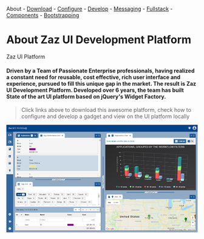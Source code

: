 About - [Download](./markdown/DOWNLOAD.md) - [Configure](./markdown/CONFIGURE.md) - [Develop](./markdown/DEVELOP.md) - [Messaging](./markdown/MESSAGING.md)  - [Fullstack](./markdown/FULLSTACK.md) - [Components](./markdown/COMPONENTS.md) - [Bootstrapping](./markdown/BOOTSTRAPPING.md)


# About Zaz UI Development Platform
Zaz UI Platform

#### Driven by a Team of Passionate Enterprise professionals, having realized a constant need for reusable, cost effective, rich user interface and experience, pursued to fill this unique gap in the market. The result is Zaz UI Development Platform. Developed over 6 years, the team has built State of the art UI platform based on jQuery's Widget Factory.

> Click links above to download this awesome platform, check how to configure and develop a gadget and view on the UI platform locally

![Zaz UI Console](./markdown/assets/console.png)